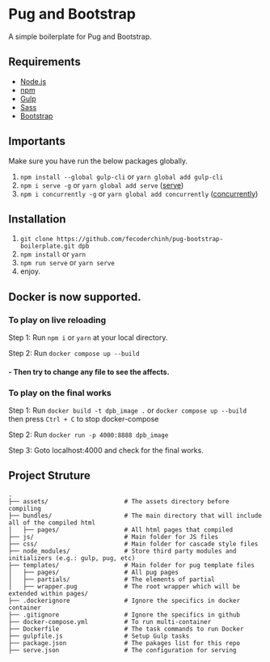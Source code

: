 # Pug and Bootstrap

A simple boilerplate for Pug and Bootstrap.

## Requirements

* [Node.js](https://nodejs.org)
* [npm](https://www.npmjs.com)
* [Gulp](http://gulpjs.com/)
* [Sass](https://sass-lang.com/)
* [Bootstrap](https://getbootstrap.com/)

## Importants

Make sure you have run the below packages globally.
1. `npm install --global gulp-cli` or `yarn global add gulp-cli`
2. `npm i serve -g` or `yarn global add serve` ([serve](https://www.npmjs.com/package/serve))
3. `npm i concurrently -g` or `yarn global add concurrently` ([concurrently](https://www.npmjs.com/package/concurrently))

## Installation

1. `git clone https://github.com/fecoderchinh/pug-bootstrap-boilerplate.git dpb`
2. `npm install` or `yarn`
3. `npm run serve` or `yarn serve`
4. enjoy.

## Docker is now supported.
### To play on live reloading
Step 1: Run `npm i` or `yarn` at your local directory.

Step 2: Run `docker compose up --build`

#### - Then try to change any file to see the affects.

### To play on the final works
Step 1: Run `docker build -t dpb_image .` or `docker compose up --build` then press `Ctrl + C` to stop docker-compose

Step 2: Run `docker run -p 4000:8888 dpb_image`

Step 3: Goto localhost:4000 and check for the final works.

## Project Struture

```
.
├── assets/                     # The assets directory before compiling
├── bundles/                    # The main directory that will include all of the compiled html
│   ├── pages/                  # All html pages that compiled
├── js/                         # Main folder for JS files
├── css/                        # Main folder for cascade style files
├── node_modules/               # Store third party modules and initializers (e.g.: gulp, pug, etc)
├── templates/                  # Main folder for pug template files
│   ├── pages/                  # All pug pages
│   ├── partials/               # The elements of partial
│   ├── wrapper.pug             # The root wrapper which will be extended within pages/
├── .dockerignore               # Ignore the specifics in docker container
├── .gitignore                  # Ignore the specifics in github
├── docker-compose.yml          # To run multi-container
├── Dockerfile                  # The task commands to run Docker
├── gulpfile.js                 # Setup Gulp tasks
├── package.json                # The pakages list for this repo
├── serve.json                  # The configuration for serving
```

